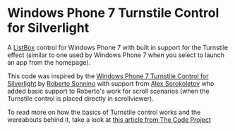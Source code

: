 Windows Phone 7 Turnstile Control for Silverlight
=================================================

A [ListBox](http://msdn.microsoft.com/en-us/library/system.windows.controls.listbox\(v=vs.95\).aspx) control for Windows Phone 7 with built in support for the Turnstile effect (similar to one used by Windows Phone 7 when you select to launch an app from the homepage).

This code was inspired by the [Windows Phone 7 Turnstile Control for Silverlight](http://turnstile.codeplex.com) by [Roberto Sonnino](http://virtualdreams.com.br/blog) with support from [Alex Sorokoletov](http://sorokoletov.com/2011/02/wp7-turnstile-and-tilt-effects/) who added basic support to Roberto's work  for scroll scenarios (when the Turnstile control is placed directly in scrollviewer). 

To read more on how the basics of Turnstile control works and the wereabouts behind it, take a look at [this article from The Code Project](http://www.codeproject.com/Articles/117360/Windows-Phone-7-Turnstile-Control-for-Silverlight)
